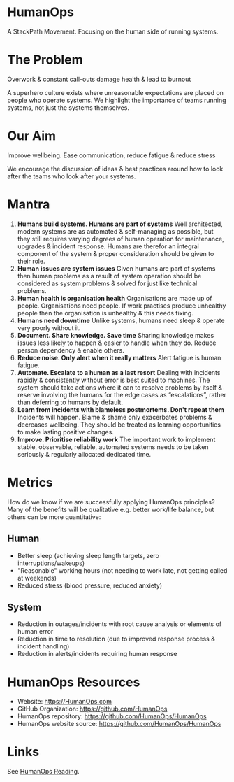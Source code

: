 # HumanOps
A StackPath Movement. Focusing on the human side of running systems.


# The Problem
Overwork & constant call-outs damage health & lead to burnout

A superhero culture exists where unreasonable expectations are placed on people who operate systems. We highlight the importance of teams running systems, not just the systems themselves.


# Our Aim
Improve wellbeing. Ease communication, reduce fatigue & reduce stress

We encourage the discussion of ideas & best practices around how to look after the teams who look after your systems.


# Mantra
1. **Humans build systems. Humans are part of systems** Well architected, modern systems are as automated & self-managing as possible, but they still requires varying degrees of human operation for maintenance, upgrades & incident response. Humans are therefor an integral component of the system & proper consideration should be given to their role.
1. **Human issues are system issues** Given humans are part of systems then human problems as a result of system operation should be considered as system problems & solved for just like technical problems.
1. **Human health is organisation health** Organisations are made up of people. Organisations need people. If work practises produce unhealthy people then the organisation is unhealthy & this needs fixing.
1. **Humans need downtime** Unlike systems, humans need sleep & operate very poorly without it.
1. **Document. Share knowledge. Save time** Sharing knowledge makes issues less likely to happen & easier to handle when they do. Reduce person dependency & enable others.
1. **Reduce noise. Only alert when it really matters** Alert fatigue is human fatigue.  
1. **Automate. Escalate to a human as a last resort** Dealing with incidents rapidly & consistently without error is best suited to machines. The system should take actions where it can to resolve problems by itself & reserve involving the humans for the edge cases as “escalations”, rather than deferring to humans by default.
1. **Learn from incidents with blameless postmortems. Don't repeat them** Incidents will happen. Blame & shame only exacerbates problems & decreases wellbeing. They should be treated as learning opportunities to make lasting positive changes. 
1. **Improve. Prioritise reliability work** The important work to implement stable, observable, reliable, automated systems needs to be taken seriously & regularly allocated dedicated time.


# Metrics
How do we know if we are successfully applying HumanOps principles? Many of the benefits will be qualitative e.g. better work/life balance, but others can be more quantitative:

## Human
* Better sleep (achieving sleep length targets, zero interruptions/wakeups)
* "Reasonable" working hours (not needing to work late, not getting called at weekends)
* Reduced stress (blood pressure, reduced anxiety)

## System
* Reduction in outages/incidents with root cause analysis or elements of human error
* Reduction in time to resolution (due to improved response process & incident handling)
* Reduction in alerts/incidents requiring human response


# HumanOps Resources
* Website: https://HumanOps.com
* GitHub Organization: https://github.com/HumanOps
* HumanOps repository: https://github.com/HumanOps/HumanOps
* HumanOps website source: https://github.com/HumanOps/HumanOps


# Links
See [HumanOps Reading](links.md).
